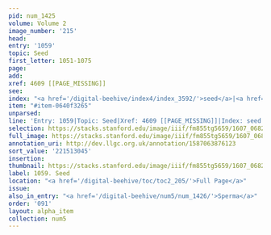 ```yaml
---
pid: num_1425
volume: Volume 2
image_number: '215'
head:
entry: '1059'
topic: Seed
first_letter: 1051-1075
page:
add:
xref: 4609 [[PAGE_MISSING]]
see:
index: "<a href='/digital-beehive/index4/index_3592/'>seed</a>|<a href='/digital-beehive/index4/index_3836/'>sperma</a>"
item: "#item-0640f3265"
unparsed:
line: 'Entry: 1059|Topic: Seed|Xref: 4609 [[PAGE_MISSING]]|Index: seed|Index: sperma|#item-0640f3265'
selection: https://stacks.stanford.edu/image/iiif/fm855tg5659/1607_0682/449,3045,2850,846/full/0/default.jpg
full_image: https://stacks.stanford.edu/image/iiif/fm855tg5659/1607_0682/full/full/0/default.jpg
annotation_uri: http://dev.llgc.org.uk/annotation/1587063876123
sort_value: '221513045'
insertion:
thumbnail: https://stacks.stanford.edu/image/iiif/fm855tg5659/1607_0682/449,3045,600,180/250,/0/default.jpg
label: 1059. Seed
location: "<a href='/digital-beehive/toc/toc2_205/'>Full Page</a>"
issue:
also_in_entry: "<a href='/digital-beehive/num5/num_1426/'>Sperma</a>"
order: '091'
layout: alpha_item
collection: num5
---
```

